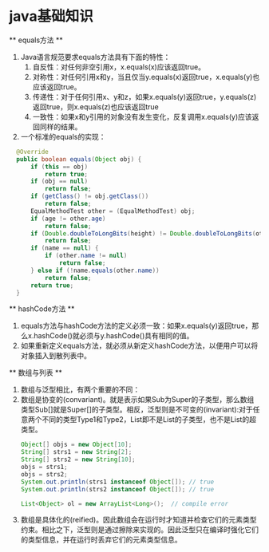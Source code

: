 java基础知识
=========

** equals方法 **
1. Java语言规范要求equals方法具有下面的特性：
    1. 自反性：对任何非空引用x，x.equals(x)应该返回true。
    2. 对称性：对任何引用x和y，当且仅当y.equals(x)返回true，x.equals(y)也应该返回true。
    3. 传递性：对于任何引用x、y和z，如果x.equals(y)返回true，y.equals(z)返回true，则x.equals(z)也应该返回true
    4. 一致性：如果x和y引用的对象没有发生变化，反复调用x.equals(y)应该返回同样的结果。
2. 一个标准的equals的实现：
  ```java
    @Override
    public boolean equals(Object obj) {
        if (this == obj)
            return true;
        if (obj == null)
            return false;
        if (getClass() != obj.getClass())
            return false;
        EqualMethodTest other = (EqualMethodTest) obj;
        if (age != other.age)
            return false;
        if (Double.doubleToLongBits(height) != Double.doubleToLongBits(other.height))
            return false;
        if (name == null) {
            if (other.name != null)
                return false;
        } else if (!name.equals(other.name))
            return false;
        return true;
    }
  ```

** hashCode方法 **

1. equals方法与hashCode方法的定义必须一致：如果x.equals(y)返回true，那么x.hashCode()就必须与y.hashCode()具有相同的值。
2. 如果重新定义equals方法，就必须从新定义hashCode方法，以便用户可以将对象插入到散列表中。

** 数组与列表 **

1. 数组与泛型相比，有两个重要的不同：
  1. 数组是协变的(convariant)。就是表示如果Sub为Super的子类型，那么数组类型Sub[]就是Super[]的子类型。相反，泛型则是不可变的(invariant):对于任意两个不同的类型Type1和Type2，List<Type1>即不是List<Type2>的子类型，也不是List<Type2>的超类型。
      ```java
     Object[] objs = new Object[10];
     String[] strs1 = new String[2];
     String[] strs2 = new String[10];
     objs = strs1;
     objs = strs2;
     System.out.println(strs1 instanceof Object[]); // true
     System.out.println(strs2 instanceof Object[]); // true

     List<Object> ol = new ArrayList<Long>();  // compile error
      ```
  2. 数组是具体化的(reified)。因此数组会在运行时才知道并检查它们的元素类型约束。相比之下，泛型则是通过擦除来实现的。因此泛型只在编译时强化它们的类型信息，并在运行时丢弃它们的元素类型信息。
